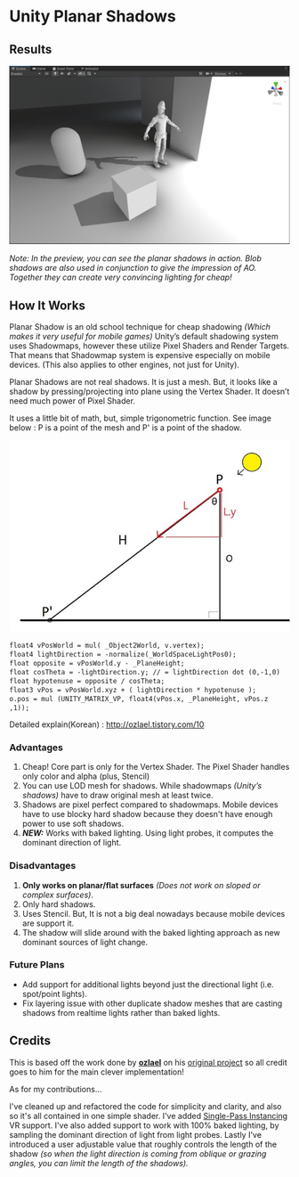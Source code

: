 # Unity Planar Shadows

## Results

![image](GithubContent/preview.png)

*Note: In the preview, you can see the planar shadows in action. Blob shadows are also used in conjunction to give the impression of AO. Together they can create very convincing lighting for cheap!*

## How It Works

Planar Shadow is an old school technique for cheap shadowing *(Which makes it very useful for mobile games)* Unity’s default shadowing system uses Shadowmaps, however these utilize Pixel Shaders and Render Targets. That means that Shadowmap system is expensive especially on mobile devices. (This also applies to other engines, not just for Unity).

Planar Shadows are not real shadows. It is just a mesh. But, it looks like a shadow by pressing/projecting into plane using the Vertex Shader. It doesn’t need much power of Pixel Shader.

It uses a little bit of math, but, simple trigonometric function. See image below : P is a point of the mesh and P' is a point of the shadow. 

![image](GithubContent/alittlebitmath.jpg)

```
float4 vPosWorld = mul( _Object2World, v.vertex);
float4 lightDirection = -normalize(_WorldSpaceLightPos0); 
float opposite = vPosWorld.y - _PlaneHeight;
float cosTheta = -lightDirection.y;	// = lightDirection dot (0,-1,0)
float hypotenuse = opposite / cosTheta;
float3 vPos = vPosWorld.xyz + ( lightDirection * hypotenuse );
o.pos = mul (UNITY_MATRIX_VP, float4(vPos.x, _PlaneHeight, vPos.z ,1));  
```

Detailed explain(Korean) : http://ozlael.tistory.com/10

### Advantages
1. Cheap! Core part is only for the Vertex Shader. The Pixel Shader handles only color and alpha (plus, Stencil)
2. You can use LOD mesh for shadows. While shadowmaps *(Unity’s shadows)* have to draw original mesh at least twice.
3. Shadows are pixel perfect compared to shadowmaps. Mobile devices have to use blocky hard shadow because they doesn't have enough power to use soft shadows.
4. ***NEW:*** Works with baked lighting. Using light probes, it computes the dominant direction of light.

### Disadvantages
1. **Only works on planar/flat surfaces** *(Does not work on sloped or complex surfaces)*.
2. Only hard shadows.
3. Uses Stencil. But, It is not a big deal nowadays because mobile devices are support it.
4. The shadow will slide around with the baked lighting approach as new dominant sources of light change.

### Future Plans
- Add support for additional lights beyond just the directional light (i.e. spot/point lights).
- Fix layering issue with other duplicate shadow meshes that are casting shadows from realtime lights rather than baked lights.

## Credits

This is based off the work done by **[ozlael](https://github.com/ozlael)** on his [original project](https://github.com/ozlael/PlannarShadowForUnity) so all credit goes to him for the main clever implementation!

As for my contributions... 

I've cleaned up and refactored the code for simplicity and clarity, and also so it's all contained in one simple shader. I've added [Single-Pass Instancing](https://docs.unity3d.com/Manual/SinglePassInstancing.html) VR support. I've also added support to work with 100% baked lighting, by sampling the dominant direction of light from light probes. Lastly I've introduced a user adjustable value that roughly controls the length of the shadow *(so when the light direction is coming from oblique or grazing angles, you can limit the length of the shadows).*
